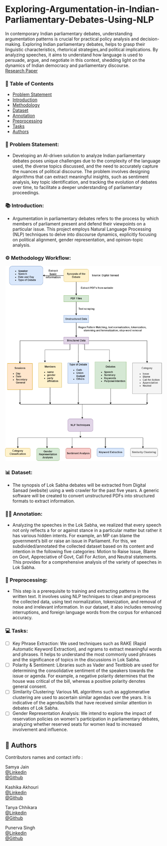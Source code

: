 # Exploring-Argumentation-in-Indian-Parliamentary-Debates-Using-NLP
In contemporary Indian parliamentary debates, understanding argumentation patterns is crucial for practical policy analysis and decision-making. Exploring Indian parliamentary debates, helps to grasp their linguistic characteristics, rhetorical strategies,and political implications. By analyzing speeches, it aims to understand how language is used to persuade, argue, and negotiate in this context, shedding light on the dynamics of Indian democracy and parliamentary discourse.<br>
[Research Paper]()

### 📌 Table of Contents
* [Problem Statement](#abstract)
* [Introduction](#introduction)
* [Methodology](#methodology)
* [Dataset](#dataset)
* [Annotation](#annotation)
* [Preprocessing](#preprocessing)
* [Tasks](#tasks)
* [Authors](#authors)

<a id="problem_statement"></a>
### 📖 Problem Statement:
* Developing an AI-driven solution to analyze Indian parliamentary debates poses unique challenges due to the complexity of the language used, the diverse topics discussed, and the need to accurately capture the nuances of political discourse. The problem involves designing algorithms that can extract meaningful insights, such as sentiment analysis, key topic identification, and tracking the evolution of debates over time, to facilitate a deeper understanding of parliamentary proceedings.

<a id="introduction"></a>
### 📚 Introduction:
* Argumentation in parliamentary debates refers to the process by which members of parliament present and defend their viewpoints on a particular issue. This project employs Natural Language Processing (NLP) techniques to delve into discourse dynamics, explicitly focusing on political alignment, gender representation, and opinion-topic analysis.

<a id="methodology"></a>
### ⚙️ Methodology Workflow:
![Flowchart Image](flowchart.png?raw=true "Title")

<a id="dataset"></a>
### 📊 Dataset: 
* The synopsis of Lok Sabha debates will be extracted from Digital Sansad (website) using a web crawler for the past five years. A generic software will be created to convert unstructured PDFs into structured formats to extract information.

<a id="annotation"></a>
### ✍🏼 Annotation:
* Analyzing the speeches in the Lok Sabha, we realized that every speech not only reflects a for or against stance in a particular matter but rather it has various hidden intents. For example, an MP can blame the government’s bill or raise an issue in Parliament. For this, we subdivided/annotated the collected dataset based on its content and intention in the following five categories: Motion to Raise Issue, Blame on Govt, Appreciative of Govt, Call For Action, and Neutral statements. This provides for a comprehensive analysis of the variety of speeches in Lok Sabha.

<a id="preprocessing"></a>
### 📝 Preprocessing: 
* This step is a prerequisite to training and extracting patterns in the written text. It involves using NLP techniques to clean and preprocess the collected data, using text normalization, tokenization, and removal of noise and irrelevant information. In our dataset, it also includes removing interruptions, and foreign language words from the corpus for enhanced accuracy.

<a id="tasks"></a>
### 💻  Tasks: 
- [ ] Key Phrase Extraction: We used techniques such as RAKE (Rapid Automatic Keyword Extraction), and ngrams to extract meaningful words and phrases. It helps to understand the most commonly used phrases and the significance of topics in the discussions in Lok Sabha.
- [ ] Polarity & Sentiment: Libraries such as Vader and Textblob are used for determining the consolidative sentiment of the speakers towards the issue or agenda. For example, a negative polarity determines that the house was critical of the bill, whereas a positive polarity denotes general consent.
- [ ] Similarity Clustering: Various ML algorithms such as agglomerative clustering are used to ascertain similar agendas over the years. It is indicative of the agendas/bills that have received similar attention in debates of Lok Sabha.
- [ ] Gender Representation Analysis: We intend to explore the impact of reservation policies on women's participation in parliamentary debates, analyzing whether reserved seats for women lead to increased involvement and influence. 

<a id="authors"></a>
## 👤 Authors
Contributors names and contact info :

Samya Jain<br>
[@Linkedin](https://www.linkedin.com/in/samya-jain-a68443204)
<br>
[@Github](https://github.com/samya02)
<br>

Kashika Akhouri<br>
[@Linkedin](https://www.linkedin.com/in/kashika-akhouri-050b4a202/)
<br>
[@Github](https://github.com/kashika0112)
<br>

Tanya Chhikara<br> 
[@Linkedin](https://www.linkedin.com/in/tanyachhikara24/)
<br>
[@Github](https://github.com/TanyaChhikara)
<br>

Punerva Singh<br> 
[@Linkedin](https://www.linkedin.com/in/punerva-singh-958305204)
<br>
[@Github](https://github.com/punervasingh)
<br>
